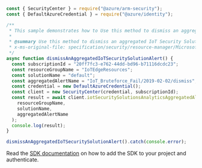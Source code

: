 ```javascript
const { SecurityCenter } = require("@azure/arm-security");
const { DefaultAzureCredential } = require("@azure/identity");

/**
 * This sample demonstrates how to Use this method to dismiss an aggregated IoT Security Solution Alert.
 *
 * @summary Use this method to dismiss an aggregated IoT Security Solution Alert.
 * x-ms-original-file: specification/security/resource-manager/Microsoft.Security/stable/2019-08-01/examples/IoTSecuritySolutionsAnalytics/PostIoTSecuritySolutionsSecurityAggregatedAlertDismiss.json
 */
async function dismissAnAggregatedIoTSecuritySolutionAlert() {
  const subscriptionId = "20ff7fc3-e762-44dd-bd96-b71116dcdc23";
  const resourceGroupName = "IoTEdgeResources";
  const solutionName = "default";
  const aggregatedAlertName = "IoT_Bruteforce_Fail/2019-02-02/dismiss";
  const credential = new DefaultAzureCredential();
  const client = new SecurityCenter(credential, subscriptionId);
  const result = await client.iotSecuritySolutionsAnalyticsAggregatedAlert.dismiss(
    resourceGroupName,
    solutionName,
    aggregatedAlertName
  );
  console.log(result);
}

dismissAnAggregatedIoTSecuritySolutionAlert().catch(console.error);
```

Read the [SDK documentation](https://github.com/Azure/azure-sdk-for-js/blob/%40azure%2Farm-security_5.0.0/sdk/security/arm-security/README.md) on how to add the SDK to your project and authenticate.
